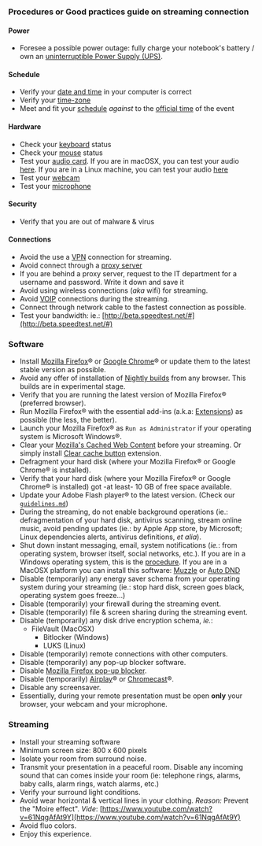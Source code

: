 ### Procedures or Good practices guide on streaming connection

#### Power
* Foresee a possible power outage: fully charge your notebook's battery / own an [uninterruptible Power Supply (UPS)](https://en.wikipedia.org/wiki/Uninterruptible_power_supply).

#### Schedule
* Verify your [date and time](https://www.timeanddate.com/) in your computer is correct
* Verify your [time-zone](https://www.timeanddate.com/time/map/)
* Meet and fit your [schedule](https://calendly.com/) _against_ to the [official time](https://time.is/es/) of the event

#### Hardware
* Check your [keyboard](https://www.onlinemictest.com/keyboard-test/) status
* Check your [mouse](https://www.onlinemictest.com/mouse-test/) status
* Test your [audio card](https://www.onlinemictest.com/sound-test/). If you are in macOSX, you can test your audio [here](https://www.onlinemictest.com/microphone-settings/mac-os-x/). If you are in a Linux machine, you can test your audio [here](https://www.onlinemictest.com/microphone-settings/ubuntu/)
* Test your [webcam](https://www.onlinemictest.com/webcam-test/)
* Test your [microphone](https://www.onlinemictest.com/)

#### Security
* Verify that you are out of malware & virus

#### Connections
* Avoid the use a [VPN](https://en.wikipedia.org/wiki/Virtual_private_network) connection for streaming.
* Avoid connect through a [proxy server](https://en.wikipedia.org/wiki/Proxy_server)
* If you are behind a proxy server, request to the IT department for a username and password. Write it down and save it
* Avoid using wireless connections (_aka_ wifi) for streaming.
* Avoid [VOIP](https://en.wikipedia.org/wiki/Voice_over_IP) connections during the streaming.
* Connect through network cable to the fastest connection as possible.
* Test your bandwidth: ie.: [http://beta.speedtest.net/#](http://beta.speedtest.net/#)

### Software
* Install [Mozilla Firefox](https://www.mozilla.org/es-AR/firefox/new/)® or [Google Chrome](https://www.google.com/intl/es-419/chrome/)® or update them to the latest stable version as possible.
* Avoid any offer of installation of [Nightly builds](https://en.wikipedia.org/wiki/Daily_build) from any browser. This builds are in experimental stage.
* Verify that you are running the latest version of Mozilla Firefox® (preferred browser).
* Run Mozilla Firefox® with the essential add-ins (a.k.a: [Extensions](https://addons.mozilla.org/en-US/firefox/extensions/)) as possible (the less, the better).
* Launch your Mozilla Firefox® as `Run as Administrator` if your operating system is Microsoft Windows®.
* Clear your [Mozilla's Cached Web Content](https://support.mozilla.org/en-US/kb/how-clear-firefox-cache) before your streaming. Or simply install [Clear cache button](https://addons.mozilla.org/en-US/firefox/addon/empty-cache-button/) extension.
* Defragment your hard disk (where your Mozilla Firefox® or Google Chrome® is installed).
* Verify that your hard disk (where your Mozilla Firefox® or Google Chrome® is installed) got -at least- 10 GB of free space available.
* Update your Adobe Flash player® to the latest version. (Check our [`guidelines.md`](https://bitbucket.org/imhicihu/streaming/src/master/Guidelines.md))
* During the streaming, do not enable background operations (ie.: defragmentation of your hard disk, antivirus scanning, stream online music, avoid pending updates (ie.: by Apple App store, by Microsoft; Linux dependencies alerts, antivirus definitions, _et alia_).
* Shut down instant messaging, email, system notifications (_ie._: from operating system, browser itself, social networks, etc.). If you are in a Windows operating system, this is the [procedure](https://helpdeskgeek.com/how-to/prevent-popup-notifications-from-appearing-on-your-windows-desktop/). If you are in a MacOSX platform you can install this software: [Muzzle](https://muzzleapp.com/) or [Auto DND](https://superbits.co/auto-dnd)
* Disable (temporarily) any energy saver schema from your operating system during your streaming (ie.: stop hard disk, screen goes black, operating system goes freeze...)
* Disable (temporarily) your firewall during the streaming event.
* Disable (temporarily) file & screen sharing during the streaming event.
* Disable (temporarily) any disk drive encryption schema, _ie._:
    - FileVault (MacOSX)
		- Bitlocker (Windows)
		- LUKS (Linux)
* Disable (temporarily) remote connections with other computers.
* Disable (temporarily) any pop-up blocker software.
* Disable [Mozilla Firefox pop-up blocker](https://support.mozilla.org/en-US/kb/pop-blocker-settings-exceptions-troubleshooting#w_pop-up-blocker-settings).
* Disable (temporarily) [Airplay](https://discussions.apple.com/thread/7409028)® or [Chromecast](https://www.lifewire.com/how-to-turn-off-chromecast-4801906)®.
* Disable any screensaver.
* Essentially, during your remote presentation must be open **only** your browser, your webcam and your microphone.

### Streaming
* Install your streaming software
* Minimum screen size: 800 x 600 pixels
* Isolate your room from surround noise.
* Transmit your presentation in a peaceful room. Disable any incoming sound that can comes inside your room (ie: telephone rings, alarms, baby calls, alarm rings, watch alarms, etc.)
* Verify your surround light conditions.
* Avoid wear horizontal & vertical lines in your clothing. _Reason:_ Prevent the "Moire effect". _Vide_: [https://www.youtube.com/watch?v=61NqgAfAt9Y](https://www.youtube.com/watch?v=61NqgAfAt9Y)
* Avoid fluo colors.
* Enjoy this experience. 